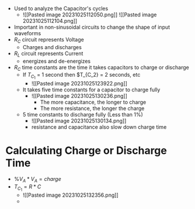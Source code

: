 - Used to analyze the Capacitor's cycles
	- ![[Pasted image 20231025112050.png]] ![[Pasted image 20231025112104.png]] 
- Important in non-sinusoidal circuits to change the shape of input waveforms
- $R_C$ circuit represents Voltage
	- Charges and discharges
- $R_L$ circuit represents Current
	- energizes and de-energizes
- $R_C$ time constants are the time it takes capacitors to charge or discharge
	- If $T_{C_1}$ = 1 second then $T_{C_2} = 2 seconds, etc
		- ![[Pasted image 20231025123922.png]] 
	- It takes five time constants for a capacitor to charge fully
		- ![[Pasted image 20231025130236.png]] 
			- The more capacitance, the longer to charge
			- The more resistance, the longer the charge
	- 5 time constants to discharge fully (Less than 1%)
		- ![[Pasted image 20231025130134.png]] 
		- resistance and capacitance also slow down charge time

# Calculating Charge or Discharge Time

- $\% V_A*V_A= charge$
- $T_{C_1}=R*C$
	- ![[Pasted image 20231025132356.png]] 
	- 